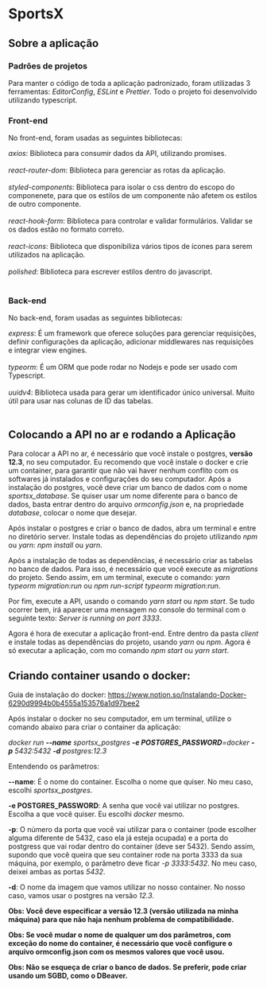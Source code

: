 # SportsX

## Sobre a aplicação

### Padrões de projetos

Para manter o código de toda a aplicação padronizado, foram utilizadas 3 ferramentas: _EditorConfig_, _ESLint_ e _Prettier_. Todo o projeto foi desenvolvido utilizando typescript.

### Front-end

No front-end, foram usadas as seguintes bibliotecas:

_axios_: Biblioteca para consumir dados da API, utilizando promises.<br/><br/>
_react-router-dom_: Biblioteca para gerenciar as rotas da aplicação.<br/><br/>
_styled-components_: Biblioteca para isolar o css dentro do escopo do componenete, para que os estilos de um componente não afetem os estilos de outro componente.<br/><br/>
_react-hook-form_: Biblioteca para controlar e validar formulários. Validar se os dados estão no formato correto.<br/><br/>
_react-icons_: Biblioteca que disponibiliza vários tipos de ícones para serem utilizados na aplicação.<br/><br/>
_polished_: Biblioteca para escrever estilos dentro do javascript.<br/><br/>

### Back-end

No back-end, foram usadas as seguintes bibliotecas:

_express_: É um framework que oferece soluções para gerenciar requisições, definir configurações da aplicação, adicionar middlewares nas requisições e integrar view engines.  <br/><br/>
_typeorm_: É um ORM que pode rodar no Nodejs e pode ser usado com Typescript.  <br/><br/>
_uuidv4_: Biblioteca usada para gerar um identificador único universal. Muito útil para usar nas colunas de ID das tabelas.   <br/><br/>

## Colocando a API no ar e rodando a Aplicação

Para colocar a API no ar, é necessário que você instale o postgres, **versão 12.3**, no seu computador. Eu recomendo que você instale o docker e crie um container, para garantir que não vai haver nenhum conflito com os softwares já instalados e configurações do seu computador. Após a instalação do postgres, você deve criar um banco de dados com o nome _sportsx_database_. Se quiser usar um nome diferente para o banco de dados, basta entrar dentro do arquivo _ormconfig.json_ e, na propriedade _database_, colocar o nome que desejar.

Após instalar o postgres e criar o banco de dados, abra um terminal e entre no diretório server. Instale todas as dependências do projeto utilizando _npm_ ou _yarn_: _npm install_ ou _yarn_.

Após a instalação de todas as dependências, é necessário criar as tabelas no banco de dados. Para isso, é necessário que você execute as _migrations_ do projeto. Sendo assim, em um terminal, execute o comando: _yarn typeorm migration:run_ ou _npm run-script typeorm migration:run_.

Por fim, execute a API, usando o comando _yarn start_ ou _npm start_. Se tudo ocorrer bem, irá aparecer uma mensagem no console do terminal com o seguinte texto: _Server is running on port 3333_.

Agora é hora de executar a aplicação front-end. Entre dentro da pasta _client_ e instale todas as dependências do projeto, usando _yarn_ ou _npm_. Agora é só executar a aplicação, com mo comando _npm start_ ou _yarn start_.

## Criando container usando o docker:

Guia de instalação do docker: https://www.notion.so/Instalando-Docker-6290d9994b0b4555a153576a1d97bee2

Após instalar o docker no seu computador, em um terminal, utilize o comando abaixo para criar o container da aplicação:

_docker run **--name** sportsx_postgres **-e POSTGRES_PASSWORD**=docker **-p** 5432:5432 **-d** postgres:12.3_

Entendendo os parâmetros:

**--name**: É o nome do container. Escolha o nome que quiser. No meu caso, escolhi _sportsx_postgres_.

**-e POSTGRES_PASSWORD**: A senha que você vai utilizar no postgres. Escolha a que você quiser. Eu escolhi _docker_ mesmo.

**-p**: O número da porta que você vai utilizar para o container (pode escolher alguma diferente de 5432, caso ela já esteja ocupada) e a porta do postgress que vai rodar dentro do container (deve ser 5432). Sendo assim, supondo que você queira que seu container rode na porta 3333 da sua máquina, por exemplo, o parâmetro deve ficar _-p 3333:5432_. No meu caso, deixei ambas as portas _5432_.

**-d**: O nome da imagem que vamos utilizar no nosso container. No nosso caso, vamos usar o postgres na versão _12.3_.

**Obs: Você deve especificar a versão 12.3 (versão utilizada na minha máquina) para que não haja nenhum problema de compatibilidade.**

**Obs: Se você mudar o nome de qualquer um dos parâmetros, com exceção do nome do container, é necessário que você configure o arquivo ormconfig.json com os mesmos valores que você usou.**

**Obs: Não se esqueça de criar o banco de dados. Se preferir, pode criar usando um SGBD, como o DBeaver.**


